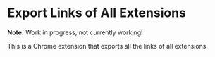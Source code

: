 # Export Links of All Extensions

**Note:** Work in progress, not currently working!

This is a Chrome extension that exports all the links of all extensions.
